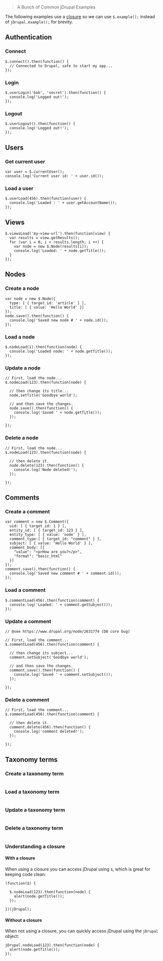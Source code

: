 > A Bunch of Common jDrupal Examples

The following examples use a [closure]((http://stackoverflow.com/q/111102/763010)) so we can use `$.example();` instead of `jDrupal.example();` for brevity.

## Authentication
### Connect
```
$.connect().then(function() {
  // Connected to Drupal, safe to start my app...
});
```
### Login
```
$.userLogin('bob', 'secret').then(function() {
  console.log('Logged out!');
});
```
### Logout
```
$.userLogout().then(function() {
  console.log('Logged out!');
});
```

## Users
### Get current user
```
var user = $.currentUser();
console.log('Current user id: ' + user.id());
```
### Load a user
```
$.userLoad(456).then(function(user) {
  console.log('Loaded : ' + user.getAccountName());
});
```

## Views
```
$.viewsLoad('my-view-url').then(function(view) {
  var results = view.getResults();
  for (var i = 0; i < results.length; i ++) {
    var node = new $.Node(results[i]);
    console.log('Loaded: ' + node.getTitle());
  }
});
```

## Nodes
### Create a node
```
var node = new $.Node({
  type: [ { target_id: 'article' } ],
  title: [ { value: 'Hello World' }]
});
node.save().then(function() {
  console.log('Saved new node # ' + node.id());
});
```
### Load a node
```
$.nodeLoad(1).then(function(node) {
  console.log('Loaded node: ' + node.getTitle());
});
```
### Update a node
```
// First, load the node...
$.nodeLoad(123).then(function(node) {

  // then change its title...
  node.setTitle('Goodbye world');

  // and then save the changes.
  node.save().then(function() {
    console.log('Saved ' + node.getTitle());
  });

});
```
### Delete a node
```
// First, load the node...
$.nodeLoad(123).then(function(node) {

  // then delete it.
  node.delete(123).then(function() {
    console.log('Node deleted!');
  });

});
```
## Comments
### Create a comment
```
var comment = new $.Comment({
  uid: [ { target_id: 1 } ],
  entity_id: [ { target_id: 123 } ],
  entity_type: [ { value: 'node' } ],
  comment_type:[ { target_id: "comment" } ],
  subject: [ { value: 'Hello World' } ],
  comment_body: [{
    "value": "<p>How are you?</p>",
    "format": "basic_html"
  }]
});
comment.save().then(function() {
  console.log('Saved new comment # ' + comment.id());
});
```
### Load a comment
```
$.commentLoad(456).then(function(comment) {
  console.log('Loaded: ' + comment.getSubject());
});
```
### Update a comment
```
// @see https://www.drupal.org/node/2631774 (D8 core bug)

// First, load the comment...
$.commentLoad(456).then(function(comment) {

  // then change its subject...
  comment.setSubject('Goodbye world');

  // and then save the changes.
  comment.save().then(function() {
    console.log('Saved ' + comment.setSubject());
  });

});
```
### Delete a comment
```
// First, load the comment...
$.commentLoad(456).then(function(comment) {

  // then delete it.
  comment.delete(456).then(function() {
    console.log('comment deleted!');
  });

});
```

## Taxonomy terms
### Create a taxonomy term
```
```
### Load a taxonomy term
```
```
### Update a taxonomy term
```
```
### Delete a taxonomy term
```
```
### Understanding a closure
#### With a closure
When using a closure you can access jDrupal using `$`, which is great for keeping code clean:
```
(function($) {

  $.nodeLoad(123).then(function(node) {
    alert(node.getTitle());
  });

})(jDrupal);
```

#### Without a closure
When not using a closure, you can quickly access jDrupal using the `jDrupal` object:
```
jDrupal.nodeLoad(123).then(function(node) {
  alert(node.getTitle());
});
```
